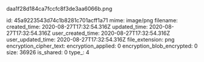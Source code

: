 daa1f28d184ca7fccfc8f3de3aa6066b.png

id: 45a9223543d74c1b8281c701acff1a71
mime: image/png
filename: 
created_time: 2020-08-27T17:32:54.316Z
updated_time: 2020-08-27T17:32:54.316Z
user_created_time: 2020-08-27T17:32:54.316Z
user_updated_time: 2020-08-27T17:32:54.316Z
file_extension: png
encryption_cipher_text: 
encryption_applied: 0
encryption_blob_encrypted: 0
size: 36926
is_shared: 0
type_: 4